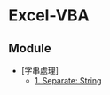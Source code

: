 # Excel-VBA


<h2> Module </h2>

- [字串處理]
    - [1. Separate: String](https://github.com/Guan-Wei/Excel-VBA/blob/master/1.%20Separate:%20String)
